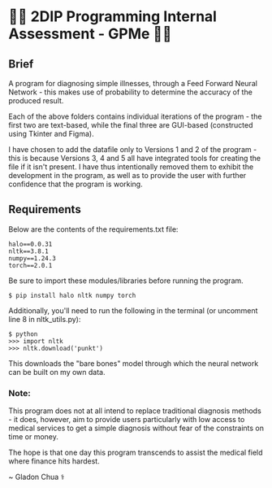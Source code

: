 # 👩‍⚕️ 2DIP Programming Internal Assessment - GPMe 👨‍⚕️

## Brief
A program for diagnosing simple illnesses, through a Feed Forward Neural Network - this makes use of probability to determine the accuracy of the produced result.

Each of the above folders contains individual iterations of the program - the first two are text-based, while the final three are GUI-based (constructed using Tkinter and Figma).

I have chosen to add the datafile only to Versions 1 and 2 of the program - this is because Versions 3, 4 and 5 all have integrated tools for creating the file if it isn't present. I have thus intentionally removed them to exhibit the development in the program, as well as to provide the user with further confidence that the program is working.


## Requirements

Below are the contents of the requirements.txt file:
```
halo==0.0.31
nltk==3.8.1
numpy==1.24.3
torch==2.0.1
```

Be sure to import these modules/libraries before running the program.
```
$ pip install halo nltk numpy torch
```

Additionally, you'll need to run the following in the terminal (or uncomment line 8 in nltk_utils.py):
```
$ python
>>> import nltk
>>> nltk.download('punkt')
```

This downloads the "bare bones" model through which the neural network can be built on my own data.

### Note:
This program does not at all intend to replace traditional diagnosis methods - it does, however, aim to provide users particularly with low access to medical services to get a simple diagnosis without fear of the constraints on time or money.

The hope is that one day this program transcends to assist the medical field where finance hits hardest.

~ Gladon Chua ⚕️
